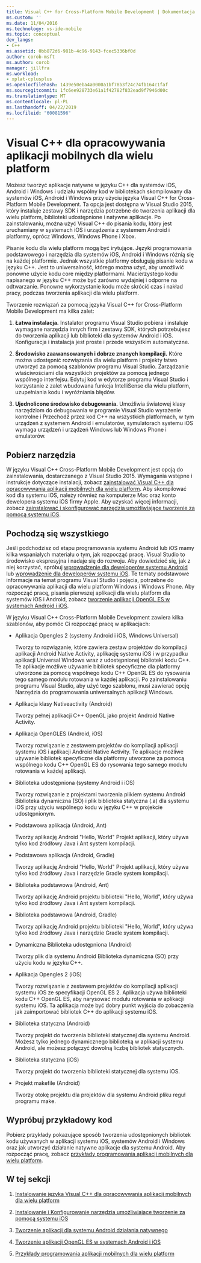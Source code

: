 ```yaml
---
title: Visual C++ for Cross-Platform Mobile Development | Dokumentacja firmy Microsoft
ms.custom: ''
ms.date: 11/04/2016
ms.technology: vs-ide-mobile
ms.topic: conceptual
dev_langs:
- C++
ms.assetid: 0bb872d6-981b-4c96-9143-fcec5336bf0d
author: corob-msft
ms.author: corob
manager: jillfra
ms.workload:
- xplat-cplusplus
ms.openlocfilehash: 1439e50eba4a0000a1bf78b3f24c74fb164c1faf
ms.sourcegitcommit: 1fc6ee928733e61a1f42782f832ead9f7946d00c
ms.translationtype: MT
ms.contentlocale: pl-PL
ms.lasthandoff: 04/22/2019
ms.locfileid: "60081596"
---
```

# <a name="visual-c-for-cross-platform-mobile-development"></a>Visual C++ dla opracowywania aplikacji mobilnych dla wielu platform
Możesz tworzyć aplikacje natywne w języku C++ dla systemów iOS, Android i Windows i udziału wspólny kod w bibliotekach skompilowany dla systemów iOS, Android i Windows przy użyciu języka Visual C++ for Cross-Platform Mobile Development. Ta opcja jest dostępna w Visual Studio 2015, który instaluje zestawy SDK i narzędzia potrzebne do tworzenia aplikacji dla wielu platform, biblioteki udostępnione i natywne aplikacje. Po zainstalowaniu, można użyć Visual C++ do pisania kodu, który jest uruchamiany w systemach iOS i urządzenia z systemem Android i platformy, oprócz Windows, Windows Phone i Xbox.

 Pisanie kodu dla wielu platform mogą być irytujące. Języki programowania podstawowego i narzędzia dla systemów iOS, Android i Windows różnią się na każdej platformie. Jednak wszystkie platformy obsługują pisanie kodu w języku C++. Jest to uniwersalność, którego można użyć, aby umożliwić ponowne użycie kodu core między platformami. Macierzystego kodu napisanego w języku C++ może być zarówno wydajniej i odporne na odtwarzanie. Ponowne wykorzystanie kodu może skrócić czas i nakład pracy, podczas tworzenia aplikacji dla wielu platform.

 Tworzenie rozwiązań za pomocą języka Visual C++ for Cross-Platform Mobile Development ma kilka zalet:

1. **Łatwa instalacja.** Instalator programu Visual Studio pobiera i instaluje wymagane narzędzia innych firm i zestawy SDK, których potrzebujesz do tworzenia aplikacji lub biblioteki dla systemów Android i iOS. Konfiguracja i instalacja jest proste i przede wszystkim automatyczne.

2. **Środowisko zaawansowanych i dobrze znanych kompilacji.** Które można udostępnić rozwiązania dla wielu platform i projekty łatwo utworzyć za pomocą szablonów programu Visual Studio. Zarządzanie właściwościami dla wszystkich projektów za pomocą jednego wspólnego interfejsu. Edytuj kod w edytorze programu Visual Studio i korzystanie z zalet wbudowana funkcja IntelliSense dla wielu platform, uzupełniania kodu i wyróżniania błędów.

3. **Ujednolicone środowisko debugowania.** Umożliwia światowej klasy narzędziom do debugowania w programie Visual Studio wyrażenie kontrolne i Przechodź przez kod C++ na wszystkich platformach, w tym urządzeń z systemem Android i emulatorów, symulatorach systemu iOS wymaga urządzeń i urządzeń Windows lub Windows Phone i emulatorów.

## <a name="get-the-tools"></a>Pobierz narzędzia
 W języku Visual C++ Cross-Platform Mobile Development jest opcją do zainstalowania, dostarczanego z Visual Studio 2015. Wymagania wstępne i instrukcje dotyczące instalacji, zobacz [zainstalować Visual C++ dla opracowywania aplikacji mobilnych dla wielu platform](../cross-platform/install-visual-cpp-for-cross-platform-mobile-development.md). Aby skompilować kod dla systemu iOS, należy również na komputerze Mac oraz konto dewelopera systemu iOS firmy Apple. Aby uzyskać więcej informacji, zobacz [zainstalować i skonfigurować narzędzia umożliwiające tworzenie za pomocą systemu iOS](../cross-platform/install-and-configure-tools-to-build-using-ios.md).

## <a name="come-up-to-speed"></a>Pochodzą się wszystkiego
 Jeśli podchodzisz od etapu programowania systemu Android lub iOS mamy kilka wspaniałych materiału o tym, jak rozpocząć pracę. Visual Studio to środowisko ekspresyjna i nadaje się do rozwoju. Aby dowiedzieć się, jak z niej korzystać, spróbuj [wprowadzenie dla deweloperów systemu Android](/previous-versions/windows/apps/dn275875\(v=win.10\)) lub [wprowadzenie dla deweloperów systemu iOS](/previous-versions/windows/apps/jj657966\(v=win.10\)). Te tematy podstawowe informacje na temat programu Visual Studio i pojęcia, potrzebne do opracowywania aplikacji dla wielu platform Windows i Windows Phone. Aby rozpocząć pracę, pisania pierwszej aplikacji dla wielu platform dla systemów iOS i Android, zobacz [tworzenie aplikacji OpenGL ES w systemach Android i iOS](../cross-platform/build-an-opengl-es-application-on-android-and-ios.md).

 W języku Visual C++ Cross-Platform Mobile Development zawiera kilka szablonów, aby pomóc Ci rozpocząć pracę w aplikacjach:

- Aplikacja Opengles 2 (systemy Android i iOS, Windows Universal)

     Tworzy to rozwiązanie, które zawiera zestaw projektów do kompilacji aplikacji Android Native Activity, aplikację systemu iOS i w przypadku aplikacji Universal Windows wraz z udostępnionej biblioteki kodu C++. Te aplikacje możliwe używanie bibliotek specyficzne dla platformy utworzone za pomocą wspólnego kodu C++ OpenGL ES do rysowania tego samego modułu rotowania w każdej aplikacji. Po zainstalowaniu programu Visual Studio, aby użyć tego szablonu, musi zawierać opcję Narzędzia do programowania uniwersalnych aplikacji Windows.

- Aplikacja klasy Nativeactivity (Android)

     Tworzy pełnej aplikacji C++ OpenGL jako projekt Android Native Activity.

- Aplikacja OpenGLES (Android, iOS)

     Tworzy rozwiązanie z zestawem projektów do kompilacji aplikacji systemu iOS i aplikacji Android Native Activity. Te aplikacje możliwe używanie bibliotek specyficzne dla platformy utworzone za pomocą wspólnego kodu C++ OpenGL ES do rysowania tego samego modułu rotowania w każdej aplikacji.

- Biblioteka udostępniona (systemy Android i iOS)

     Tworzy rozwiązanie z projektami tworzenia plikiem systemu Android Biblioteka dynamiczna (SO) i plik biblioteka statyczna (.a) dla systemu iOS przy użyciu wspólnego kodu w języku C++ w projekcie udostępnionym.

- Podstawowa aplikacja (Android, Ant)

     Tworzy aplikację Android "Hello, World" Projekt aplikacji, który używa tylko kod źródłowy Java i Ant system kompilacji.

- Podstawowa aplikacja (Android, Gradle)

     Tworzy aplikację Android "Hello, World" Projekt aplikacji, który używa tylko kod źródłowy Java i narzędzie Gradle system kompilacji.

- Biblioteka podstawowa (Android, Ant)

     Tworzy aplikację Android projektu biblioteki "Hello, World", który używa tylko kod źródłowy Java i Ant system kompilacji.

- Biblioteka podstawowa (Android, Gradle)

     Tworzy aplikację Android projektu biblioteki "Hello, World", który używa tylko kod źródłowy Java i narzędzie Gradle system kompilacji.

- Dynamiczna Biblioteka udostępniona (Android)

     Tworzy plik dla systemu Android Biblioteka dynamiczna (SO) przy użyciu kodu w języku C++.

- Aplikacja Opengles 2 (iOS)

     Tworzy rozwiązanie z zestawem projektów do kompilacji aplikacji systemu iOS ze specyfikacji OpenGL ES 2. Aplikacja używa biblioteki kodu C++ OpenGL ES, aby narysować modułu rotowania w aplikacji systemu iOS. Ta aplikacja może być dobry punkt wyjścia do zobaczenia jak zaimportować bibliotek C++ do aplikacji systemu iOS.

- Biblioteka statyczna (Android)

     Tworzy projekt do tworzenia biblioteki statycznej dla systemu Android. Możesz tylko jednego dynamicznego biblioteką w aplikacji systemu Android, ale możesz połączyć dowolną liczbę bibliotek statycznych.

- Biblioteka statyczna (iOS)

     Tworzy projekt do tworzenia biblioteki statycznej dla systemu iOS.

- Projekt makefile (Android)

     Tworzy otokę projektu dla projektów dla systemu Android pliku reguł programu make.

## <a name="try-out-sample-code"></a>Wypróbuj przykładowy kod
 Pobierz przykłady pokazujące sposób tworzenia udostępnionych bibliotek kodu używanych w aplikacji systemu iOS, systemów Android i Windows oraz jak utworzyć działanie natywne aplikacje dla systemu Android. Aby rozpocząć pracę, zobacz [przykłady programowania aplikacji mobilnych dla wielu platform](../cross-platform/cross-platform-mobile-development-examples.md).

## <a name="in-this-section"></a>W tej sekcji

1. [Instalowanie języka Visual C++ dla opracowywania aplikacji mobilnych dla wielu platform](../cross-platform/install-visual-cpp-for-cross-platform-mobile-development.md)

2. [Instalowanie i Konfigurowanie narzędzia umożliwiające tworzenie za pomocą systemu iOS](../cross-platform/install-and-configure-tools-to-build-using-ios.md)

3. [Tworzenie aplikacji dla systemu Android działania natywnego](../cross-platform/create-an-android-native-activity-app.md)

4. [Tworzenie aplikacji OpenGL ES w systemach Android i iOS](../cross-platform/build-an-opengl-es-application-on-android-and-ios.md)

5. [Przykłady programowania aplikacji mobilnych dla wielu platform](../cross-platform/cross-platform-mobile-development-examples.md)